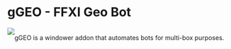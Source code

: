 # gGEO - FFXI Geo Bot
<div style="overflow:hidden;display:block;">
	<div>
		<img style="float:left" src="https://i.imgur.com/jWqFHQ9.png"></img>
		<p style="float:left;">gGEO is a windower addon that automates bots for multi-box purposes.</p>
	</div>
</div>